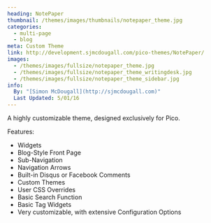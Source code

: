 ```yaml
---
heading: NotePaper
thumbnail: /themes/images/thumbnails/notepaper_theme.jpg
categories:
  - multi-page
  - blog
meta: Custom Theme
link: http://development.sjmcdougall.com/pico-themes/NotePaper/
images:
  - /themes/images/fullsize/notepaper_theme.jpg
  - /themes/images/fullsize/notepaper_theme_writingdesk.jpg
  - /themes/images/fullsize/notepaper_theme_sidebar.jpg
info:
  By: "[Simon McDougall](http://sjmcdougall.com)"
  Last Updated: 5/01/16
---
```

A highly customizable theme, designed exclusively for Pico.

Features:


* Widgets
* Blog-Style Front Page
* Sub-Navigation
* Navigation Arrows
* Built-in Disqus or Facebook Comments
* Custom Themes
* User CSS Overrides
* Basic Search Function
* Basic Tag Widgets
* Very customizable, with extensive Configuration Options

